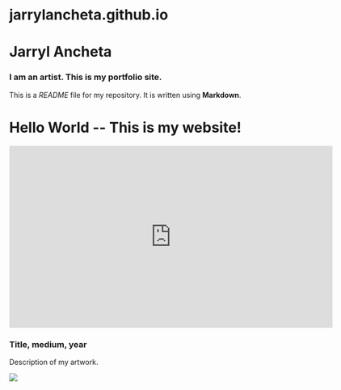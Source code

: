 # jarrylancheta.github.io
# Jarryl Ancheta

### I am an artist. This is my portfolio site.

This is a *README* file for my repository. It is written using **Markdown**.
<!DOCTYPE html>
<html>
  <head>
    <meta charset="utf-8">
    <title>(Jarryl Ancheta)</title>
    <link rel="stylesheet" type="text/css" href="main.css">
  </head>
  <body>
    <h1>Hello World -- This is my website!</h1>
    <div class="portfolio-item">
      <iframe src="https://player.vimeo.com/video/45489909" width="640" height="360" frameborder="0" webkitallowfullscreen mozallowfullscreen allowfullscreen></iframe>
      <h3>Title, medium, year</h3>
      <p>Description of my artwork.</p>
    </div>
    <div class="portfolio-item">
      <img src="https://cdna.artstation.com/p/assets/images/images/003/732/362/large/rafael-de-jongh-vaporwave.jpg?1476907882"
    </div>
  </body>
</html>
